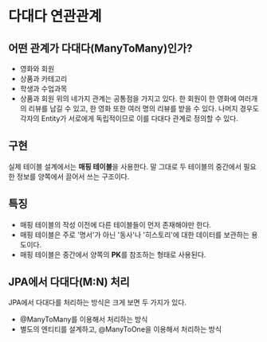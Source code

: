 # 다대다 연관관계

## 어떤 관계가 다대다(ManyToMany)인가?
- 영화와 회원
- 상품과 카테고리
- 학생과 수업과목
- 상품과 회원
위의 네가지 관계는 공통점을 가지고 있다. 한 회원이 한 영화에 여러개의 리뷰를 남길 수 있고, 한 영화 또한 여러 명의 리뷰를 받을 수 있다.
나머지 경우도 각자의 Entity가 서로에게 독립적이므로 이를 다대다 관계로 정의할 수 있다.

## 구현
실제 테이블 설계에서는 <strong>매핑 테이블</strong>을 사용한다. 말 그대로 두 테이블의 중간에서 필요한 정보를 양쪽에서 끌어서 쓰는 구조이다.

## 특징
- 매핑 테이블의 작성 이전에 다른 테이블들이 먼저 존재해야만 한다.
- 매핑 테이블은 주로 '명서'가 아닌 '동사'나 '히스토리'에 대한 데이터를 보관하는 용도이다.
- 매핑 테이블은 중간에서 양쪽의 <strong>PK</strong>를 참조하는 형태로 사용된다.

## JPA에서 다대다(M:N) 처리
JPA에서 다대다를 처리하는 방식은 크게 보면 두 가지가 있다.
- @ManyToMany를 이용해서 처리하는 방식
- 별도의 엔티티를 설계하고, @ManyToOne을 이용해서 처리하는 방식
